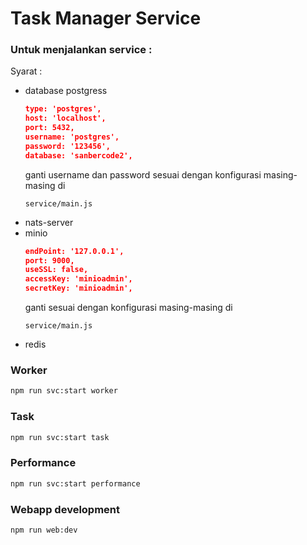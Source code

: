 # Task Manager Service

### Untuk menjalankan service :
Syarat :
- database postgress
  ```json
  type: 'postgres',
  host: 'localhost',
  port: 5432,
  username: 'postgres',
  password: '123456',
  database: 'sanbercode2',
  ```
  ganti username dan password sesuai dengan konfigurasi masing-masing
  di
  ```
  service/main.js
  ```
- nats-server
- minio
  ```json
  endPoint: '127.0.0.1',
  port: 9000,
  useSSL: false,
  accessKey: 'minioadmin',
  secretKey: 'minioadmin',
  ```
  ganti sesuai dengan konfigurasi masing-masing
  di
  ```
  service/main.js
  ```
- redis

### Worker
  ```bash
  npm run svc:start worker
  ``` 
### Task
  ```bash
  npm run svc:start task
  ``` 
### Performance
  ```bash
  npm run svc:start performance
  ``` 
### Webapp development
  ```bash
  npm run web:dev
  ``` 
  